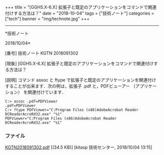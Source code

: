 ﻿+++
title = "[GGH5.X-6.X] 拡張子と既定のアプリケーションをコマンドで関連付けする方法は？"
date = "2018-10-04"
tags = ["技術ノート"]
categories = ["tech"]
banner = "img/technote.jpg"
+++

-----------------------------------------------------------------------------------------------------------------------------

*技術ノート

2018/10/04*


[番号]
技術ノート KGTN 2018091302

[現象]
[GGH5.X-6.X]
拡張子と既定のアプリケーションをコマンドで関連付けする方法は？

[説明]
コマンド assoc と ftype
で拡張子と既定のアプリケーションを関連付けすることが出来ます．次の例は，拡張子
.pdf と，PDFビューアー （アプリケーション） を関連付けています．

    C:> assoc .pdf=PDFViewer
    .pdf=PDFViewer
    C:> ftype PDFViewer="C:Program Files (x86)AdobeAcrobat Reader DCReaderAcroRd32.exe" "%1" 
    PDFViewer="C:Program Files (x86)AdobeAcrobat Reader DCReaderAcroRd32.exe" "%1" 


### ファイル

 
 


[KGTN2018091302.pdf](http://techreport.kitasp.net/attachments/download/4163/KGTN2018091302.pdf)
 [(34.5 KB)] [kitasp 技術センター, 2018/10/04
13:15]


 


 


